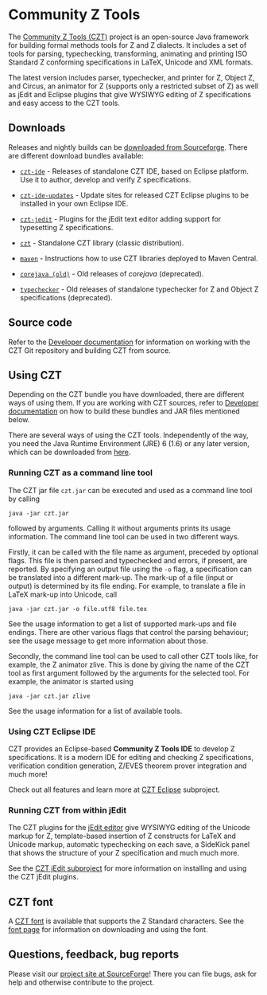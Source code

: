 # Community Z Tools

The [Community Z Tools (CZT)][czt] project is an open-source Java framework for building formal
methods tools for Z and Z dialects. It includes a set of tools for parsing, typechecking,
transforming, animating and printing ISO Standard Z conforming specifications in LaTeX, Unicode
and XML formats.

The latest version includes parser, typechecker, and printer for Z, Object Z, and Circus, an
animator for Z (supports only a restricted subset of Z) as well as jEdit and Eclipse plugins that
give WYSIWYG editing of Z specifications and easy access to the CZT tools.

[czt]: http://czt.sourceforge.net

## Downloads

Releases and nightly builds can be [downloaded from Sourceforge][download]. There are different
download bundles available:

-   [`czt-ide`](http://sourceforge.net/projects/czt/files/czt-ide/) - Releases of standalone CZT IDE, based on Eclipse platform. Use it to author, develop and verify Z specifications.

-   [`czt-ide-updates`](http://sourceforge.net/projects/czt/files/czt-ide-updates/) - Update sites for released CZT Eclipse plugins to be installed in your own Eclipse IDE.

-   [`czt-jedit`](http://sourceforge.net/projects/czt/files/czt-jedit/) - Plugins for the jEdit text editor adding support for typesetting Z specifications.

-   [`czt`](http://sourceforge.net/projects/czt/files/czt/) - Standalone CZT library (classic distribution).

-   [`maven`](http://sourceforge.net/projects/czt/files/maven/) - Instructions how to use CZT libraries deployed to Maven Central.


-   [`corejava (old)`](http://sourceforge.net/projects/czt/files/corejava%20%28old%29/) - Old releases of _corejava_ (deprecated).

-   [`typechecker`](http://sourceforge.net/projects/czt/files/typechecker/) - Old releases of standalone typechecker for Z and Object Z specifications (deprecated).

[czt]: http://czt.sourceforge.net
[download]: http://sourceforge.net/projects/czt/files


## Source code

Refer to the [Developer documentation][dev] for information on working with the CZT Git repository and building CZT from source.

[dev]: dev/


## Using CZT

Depending on the CZT bundle you have downloaded, there are different ways of using them. If you are working with CZT sources, refer to [Developer documentation][dev] on how to build these bundles and JAR files mentioned below.


There are several ways of using the CZT tools. Independently of the way, you need the
Java Runtime Environment (JRE) 6 (1.6) or any later version, which can be downloaded from [here](http://www.java.com/getjava).


### Running CZT as a command line tool

The CZT jar file `czt.jar` can be executed and used as a command line tool by calling 

    java -jar czt.jar

followed by arguments. Calling it without arguments prints its usage information.
The command line tool can be used in two different ways.

Firstly, it can be called with the file name as argument, preceded by optional flags.
This file is then parsed and typechecked and errors, if present, are reported. By specifying an
output file using the `-o` flag, a specification can be translated into a different mark-up.
The mark-up of a file (input or output) is determined by its file ending. For example, to
translate a file in LaTeX mark-up into Unicode, call

    java -jar czt.jar -o file.utf8 file.tex

See the usage information to get a list of supported mark-ups and file endings.
There are other various flags that control the parsing behaviour; see the usage message to get more
information about those.

Secondly, the command line tool can be used to call other CZT tools like, for example,
the Z animator zlive. This is done by giving the name of the CZT tool as first argument followed
by the arguments for the selected tool. For example, the animator is started using

    java -jar czt.jar zlive

See the usage information for a list of available tools.


### Using CZT Eclipse IDE

CZT provides an Eclipse-based **Community Z Tools IDE** to develop Z specifications. It is a
modern IDE for editing and checking Z specifications, verification condition generation,
Z/EVES theorem prover integration and much more!

Check out all features and learn more at [CZT Eclipse](eclipse/) subproject.


### Running CZT from within jEdit

The CZT plugins for the [jEdit editor](http://www.jedit.org) give WYSIWYG editing of the
Unicode markup for Z, template-based insertion of Z constructs for LaTeX and Unicode markup,
automatic typechecking on each save, a SideKick panel that shows the structure of your Z
specification and much much more.

See the [CZT jEdit subproject](jedit/) for more information on installing and using the
CZT jEdit plugins.


## CZT font

A [CZT font][font] is available that supports the Z Standard characters.
See the [font page][font] for information on downloading and using the font.

[font]: fonts/


## Questions, feedback, bug reports

Please visit our [project site at SourceForge][czt-sf]!
There you can file bugs, ask for help and otherwise contribute to the project.

[czt-sf]: http://sourceforge.net/projects/czt/
